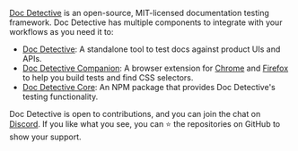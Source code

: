 [Doc Detective](https://doc-detective.com) is an open-source, MIT-licensed documentation testing framework. Doc Detective has multiple components to integrate with your workflows as you need it to:

* [Doc Detective](https://github.com/doc-detective/doc-detective): A standalone tool to test docs against product UIs and APIs.
* [Doc Detective Companion](https://github.com/doc-detective/doc-detective-companion): A browser extension for [Chrome](https://chrome.google.com/webstore/detail/doc-detective-companion/dfpbndchffmilddiaccdcpoejljlaghm) and [Firefox](https://addons.mozilla.org/en-US/firefox/addon/doc-detective-companion) to help you build tests and find CSS selectors.
* [Doc Detective Core](https://github.com/doc-detective/doc-detective-core): An NPM package that provides Doc Detective's testing functionality.

Doc Detective is open to contributions, and you can join the chat on [Discord](https://discord.com/invite/sgnE22uZ9w). If you like what you see, you can ⭐ the repositories on GitHub to show your support.
 <!-- You can sponsor Doc Detective via GitHub Sponsors. -->